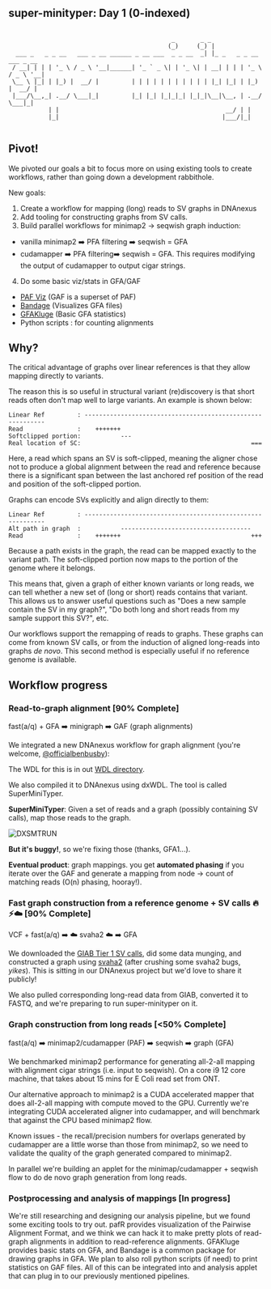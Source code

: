 super-minityper: Day 1 (0-indexed)
---------------

```

                                             _       _ _                         
                                            (_)     (_) |                        
  ___ _   _ _ __   ___ _ __ ______ _ __ ___  _ _ __  _| |_ _   _ _ __   ___ _ __ 
 / __| | | | '_ \ / _ \ '__|______| '_ ` _ \| | '_ \| | __| | | | '_ \ / _ \ '__|
 \__ \ |_| | |_) |  __/ |         | | | | | | | | | | | |_| |_| | |_) |  __/ |   
 |___/\__,_| .__/ \___|_|         |_| |_| |_|_|_| |_|_|\__|\__, | .__/ \___|_|   
           | |                                              __/ | |              
           |_|                                             |___/|_|              


```


## Pivot!
We pivoted our goals a bit to focus more on using existing tools to
create workflows, rather than going down a development rabbithole.

New goals:  
1. Create a workflow for mapping (long) reads to SV graphs in DNAnexus  
2. Add tooling for constructing graphs from SV calls.  
3. Build parallel workflows for minimap2 -> seqwish graph induction:  
  - vanilla minimap2 :arrow_right: PFA filtering :arrow_right: seqwish = GFA
  - cudamapper :arrow_right: PFA filtering:arrow_right: seqwish = GFA. This requires modifying the output of
  cudamapper to output cigar strings.
4. Do some basic viz/stats in GFA/GAF  
  - [PAF Viz](https://github.com/dwinter/pafr) (GAF is a superset of PAF)  
  - [Bandage](https://github.com/rrwick/bandage) (Visualizes GFA files)  
  - [GFAKluge](https://github.com/edawson/gfakluge) (Basic GFA statistics)  
  - Python scripts : for counting alignments

<div style="page-break-after: always;"></div>

## Why?
The critical advantage of graphs over linear references is that
they allow mapping directly to variants.

The reason this is so useful in structural variant (re)discovery is that short reads often
don't map well to large variants. An example is shown below:
```
Linear Ref         : -----------------------------------------------------------
Read               :    +++++++
Softclipped portion:           ---
Real location of SC:                                               ===
```

Here, a read which spans an SV is soft-clipped, meaning
the aligner chose not to produce a global alignment between the read and reference
because there is a significant span between the last anchored ref position of the read
and position of the soft-clipped portion.  


Graphs can encode SVs explicitly and align directly to them:
```
Linear Ref         : -----------------------------------------------------------
Alt path in graph  :           ------------------------------------
Read               :    +++++++                                    +++
```

Because a path exists in the graph, the read can be mapped exactly to the variant path.
The soft-clipped portion now maps to the portion of the genome where it belongs.

This means that, given a graph of either known variants or long reads,
we can tell whether a new set of (long or short) reads contains that variant.
This allows us to answer useful questions such as "Does a new sample contain the SV in my graph?",
"Do both long and short reads from my sample support this SV?", etc.


Our workflows support the remapping of reads to graphs. These graphs can come from known SV calls,
or from the induction of aligned long-reads into graphs *de novo*. This second method is especially
useful if no reference genome is available.


## Workflow progress

### Read-to-graph alignment [**90% Complete**]

fast(a/q) + GFA :arrow_right: minigraph :arrow_right: GAF (graph alignments)

We integrated a new DNAnexus workflow for graph alignment (you're welcome, [@officialbenbusby](https://twitter.com/dcgenomics?lang=en)):


The WDL for this is in out [WDL directory](https://github.com/NCBI-Codeathons/super-minityper/tree/master/wdl).

We also compiled it to DNAnexus using dxWDL. The tool is called SuperMiniTyper.

**SuperMiniTyper**: Given a set of reads and a graph (possibly containing SV calls),
map those reads to the graph.

![DXSMTRUN](https://raw.githubusercontent.com/NCBI-Codeathons/super-minityper/edawson/docs/images/dnanexus_smt.png)

**But it's buggy!**, so we're fixing those (thanks, GFA1...).

**Eventual product**: graph mappings. you get **automated phasing** if you iterate over the GAF
and generate a mapping from node -> count of matching reads (O(n) phasing, hooray!).

### Fast graph construction from a reference genome + SV calls :fire::zap::cloud: [**90% Complete**]

VCF + fast(a/q) :arrow_right: :cloud: svaha2 :cloud: :arrow_right: GFA 


We downloaded the [GIAB Tier 1 SV calls](ftp://ftp-trace.ncbi.nlm.nih.gov/giab/ftp/data/AshkenazimTrio/analysis/NIST_SVs_Integration_v0.6/),
did some data munging,
and constructed a graph using [svaha2](https://github.com/edawson/svaha2) (after crushing some svaha2 bugs, *yikes*).
This is sitting in our DNAnexus project but we'd love to share it publicly!

We also pulled corresponding long-read data from GIAB, converted it to FASTQ, and we're preparing to run super-minityper on it.


### Graph construction from long reads [**<50% Complete**]

fast(a/q) :arrow_right: minimap2/cudamapper (PAF) :arrow_right: seqwish :arrow_right: graph (GFA)  

We benchmarked minimap2 performance for generating all-2-all mapping with alignment cigar strings (i.e. input to seqwish).
On a core i9 12 core machine, that takes about 15 mins for E Coli read set from ONT.

Our alternative approach to minimap2 is a CUDA accelerated mapper that does all-2-all mapping with compute moved to the GPU.
Currently we're integrating CUDA accelerated aligner into cudamapper, and will benchmark that against the CPU based minimap2 flow.

Known issues - the recall/precision numbers for overlaps generated by cudamapper are a little worse than those from minimap2, so
we need to validate the quality of the graph generated compared to minimap2.

In parallel we're building an applet for the minimap/cudamapper + seqwish flow to do de novo graph generation from long reads.

### Postprocessing and analysis of mappings [**In progress**]
We're still researching and designing our analysis pipeline,
but we found some exciting tools to try out.
pafR provides visualization of the Pairwise Alignment Format, and we think we can
hack it to make pretty plots of read-graph alignments in addition to read-reference alignments.
GFAKluge provides basic stats on GFA, and Bandage is a common package for drawing graphs in GFA.
We plan to also roll python scripts (if need) to print statistics on GAF files. All of this can
be integrated into and analysis applet that can plug in to our previously mentioned pipelines.

